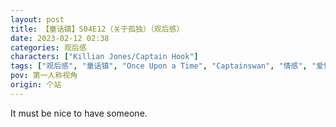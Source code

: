 ```yaml
---
layout: post
title: 【童话镇】S04E12（关于孤独）（观后感）
date: 2023-02-12 02:38
categories: 观后感
characters: ["Killian Jones/Captain Hook"]
tags: ["观后感", "童话镇", "Once Upon a Time", "Captainswan", "情感", "爱情", "被爱", "孤独", "英文", "句子"]
pov: 第一人称视角
origin: 个站
---
```


It must be nice to have someone.
